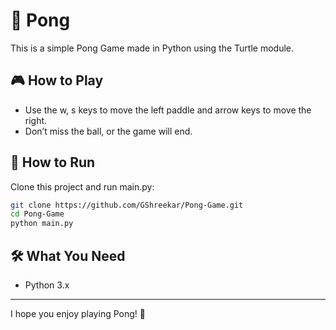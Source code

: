 # 🐍 Pong

This is a simple Pong Game made in Python using the Turtle module.  

## 🎮 How to Play  
- Use the w, s keys to move the left paddle and arrow keys to move the right.
- Don’t miss the ball, or the game will end.

## 🚀 How to Run
Clone this project and run main.py:
   ```bash  
   git clone https://github.com/GShreekar/Pong-Game.git
   cd Pong-Game
   python main.py
   ```

## 🛠️ What You Need
- Python 3.x

---
I hope you enjoy playing Pong! 🐍
